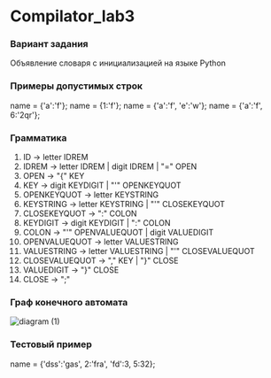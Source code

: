 # Compilator_lab3
### Вариант задания
Объявление словаря с инициализацией на языке Python

### Примеры допустимых строк
name = {'a':'f'};
name = {1:'f'};
name = {'a':'f', 'e':'w'};
name = {'a':'f', 6:'2qr'};

### Грамматика
1. ID -> letter IDREM
2. IDREM -> letter IDREM | digit IDREM | "=" OPEN
3. OPEN -> "{" KEY
4. KEY -> digit KEYDIGIT | "'" OPENKEYQUOT
5. OPENKEYQUOT -> letter KEYSTRING
6. KEYSTRING -> letter KEYSTRING | "'" CLOSEKEYQUOT
7. CLOSEKEYQUOT -> ":" COLON
8. KEYDIGIT -> digit KEYDIGIT | ":" COLON
9. COLON -> "'" OPENVALUEQUOT | digit VALUEDIGIT
10. OPENVALUEQUOT -> letter VALUESTRING
11. VALUESTRING -> letter VALUESTRING | "'" CLOSEVALUEQUOT
12. CLOSEVALUEQUOT -> "," KEY | "}" CLOSE
13. VALUEDIGIT -> "}" CLOSE
14. CLOSE -> ";" 


### Граф конечного автомата
![diagram (1)](https://github.com/imploCBA/Compilator_lab3/assets/60794005/19bdf180-ed70-4e64-bbe1-bd872a922c17)


### Тестовый пример
name = {'dss':'gas', 2:'fra', 'fd':3, 5:32};
